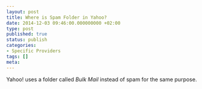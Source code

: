 ```yaml
---
layout: post
title: Where is Spam Folder in Yahoo?
date: 2014-12-03 09:46:00.000000000 +02:00
type: post
published: true
status: publish
categories:
- Specific Providers
tags: []
meta:
---
```


Yahoo! uses a folder called *Bulk Mail* instead of spam for the same purpose.